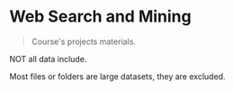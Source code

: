 # Web Search and Mining

> Course's projects materials.

NOT all data include.

Most files or folders are large datasets, they are excluded.

